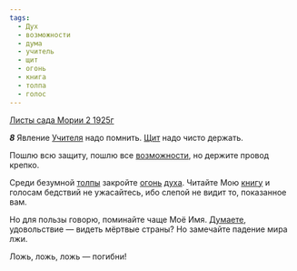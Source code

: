 ```yaml
---
tags:
  - Дух
  - возможности
  - дума
  - учитель
  - щит
  - огонь
  - книга
  - толпа
  - голос
---
```


[Листы сада Мории 2 1925г](https://127.0.0.1:4002/agni/1925)

___8___
Явление [Учителя](../../../tags/#учитель) надо помнить. [Щит](../../../tags/#[щит](../../../tags/#щит)) надо чисто держать.   

Пошлю всю защиту, пошлю все [возможности](../../../tags/#возможности), но держите провод крепко.   

Среди безумной [толпы](../../../tags/#толпа) закройте [огонь](../../../tags/#огонь) [духа](../../../tags/#Дух). Читайте Мою [книгу](../../../tags/#книга) и голосам бедствий не ужасайтесь, ибо слепой не видит то, показанное вам.   

Но для пользы говорю, поминайте чаще Моё Имя. [Думаете](../../../tags/#дума), удовольствие — видеть мёртвые страны? Но замечайте падение мира лжи.   

Ложь, ложь, ложь — погибни!   

